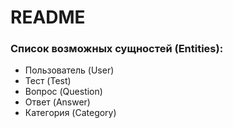 # README
### Список возможных сущностей (Entities):
* Пользователь (User)
* Тест (Test)
* Вопрос (Question)
* Ответ (Answer)
* Категория (Category)
